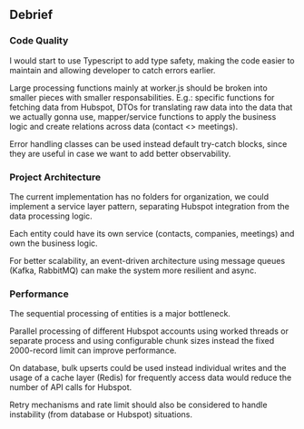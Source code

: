 ## Debrief

### Code Quality

I would start to use Typescript to add type safety, making the code easier to maintain and allowing developer to catch errors earlier.

Large processing functions mainly at worker.js should be broken into smaller pieces with smaller responsabilities. E.g.: specific functions for fetching data from Hubspot, DTOs for translating raw data into the data that we actually gonna use, mapper/service functions to apply the business logic and create relations across data (contact <> meetings).

Error handling classes can be used instead default try-catch blocks, since they are useful in case we want to add better observability.

### Project Architecture

The current implementation has no folders for organization, we could implement a service layer pattern, separating Hubspot integration from the data processing logic.

Each entity could have its own service (contacts, companies, meetings) and own the business logic.

For better scalability, an event-driven architecture using message queues (Kafka, RabbitMQ) can make the system more resilient and async.

### Performance

The sequential processing of entities is a major bottleneck.

Parallel processing of different Hubspot accounts using worked threads or separate process and using configurable chunk sizes instead the fixed 2000-record limit can improve performance.

On database, bulk upserts could be used instead individual writes and the usage of a cache layer (Redis) for frequently access data would reduce the number of API calls for Hubspot.

Retry mechanisms and rate limit should also be considered to handle instability (from database or Hubspot) situations.
